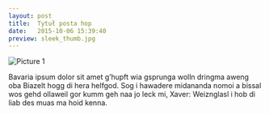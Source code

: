 ```yaml
---
layout: post
title:  Tytuł posta hop
date:   2015-10-06 15:39:40
preview: sleek_thumb.jpg
---
```


![Picture 1]({{site.img_url}}posts/sleek.jpg)

Bavaria ipsum dolor sit amet g’hupft wia gsprunga wolln dringma aweng oba Biazelt hogg di hera helfgod. Sog i hawadere midananda nomoi a bissal wos gehd ollaweil gor kumm geh naa jo leck mi, Xaver: Weiznglasl i hob di liab des muas ma hoid kenna.
